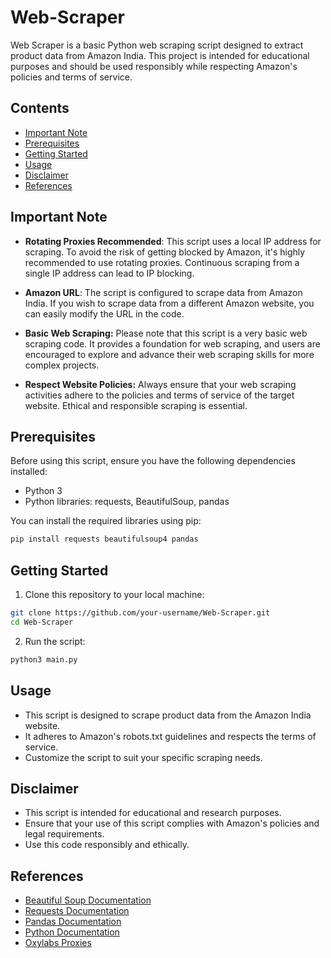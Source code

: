 # Web-Scraper

Web Scraper is a basic Python web scraping script designed to extract product data from Amazon India. This project is intended for educational purposes and should be used responsibly while respecting Amazon's policies and terms of service.

## Contents

- [Important Note](#important-note)
- [Prerequisites](#prerequisites)
- [Getting Started](#getting-started)
- [Usage](#usage)
- [Disclaimer](#disclaimer)
- [References](#references)

## Important Note
- **Rotating Proxies Recommended**: This script uses a local IP address for scraping. To avoid the risk of getting blocked by Amazon, it's highly recommended to use rotating proxies. Continuous scraping from a single IP address can lead to IP blocking.

- **Amazon URL**: The script is configured to scrape data from Amazon India. If you wish to scrape data from a different Amazon website, you can easily modify the URL in the code.

- **Basic Web Scraping:** Please note that this script is a very basic web scraping code. It provides a foundation for web scraping, and users are encouraged to explore and advance their web scraping skills for more complex projects.

- **Respect Website Policies:** Always ensure that your web scraping activities adhere to the policies and terms of service of the target website. Ethical and responsible scraping is essential.

## Prerequisites

Before using this script, ensure you have the following dependencies installed:

- Python 3
- Python libraries: requests, BeautifulSoup, pandas

You can install the required libraries using pip:

```bash
pip install requests beautifulsoup4 pandas
```

## Getting Started

1. Clone this repository to your local machine:
``` bash
git clone https://github.com/your-username/Web-Scraper.git
cd Web-Scraper
```
2. Run the script:
``` bash
python3 main.py
```

## Usage

- This script is designed to scrape product data from the Amazon India website.
- It adheres to Amazon's robots.txt guidelines and respects the terms of service.
- Customize the script to suit your specific scraping needs.

## Disclaimer
- This script is intended for educational and research purposes.
- Ensure that your use of this script complies with Amazon's policies and legal requirements.
- Use this code responsibly and ethically.

## References

- [Beautiful Soup Documentation](https://www.crummy.com/software/BeautifulSoup/bs4/doc/)
- [Requests Documentation](https://docs.python-requests.org/en/latest/)
- [Pandas Documentation](https://pandas.pydata.org/docs/)
- [Python Documentation](https://docs.python.org/3/)
- [Oxylabs Proxies](https://oxylabs.io/)


